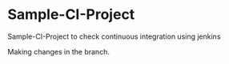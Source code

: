 # Sample-CI-Project
Sample-CI-Project to check continuous integration using jenkins

Making changes in the branch.
